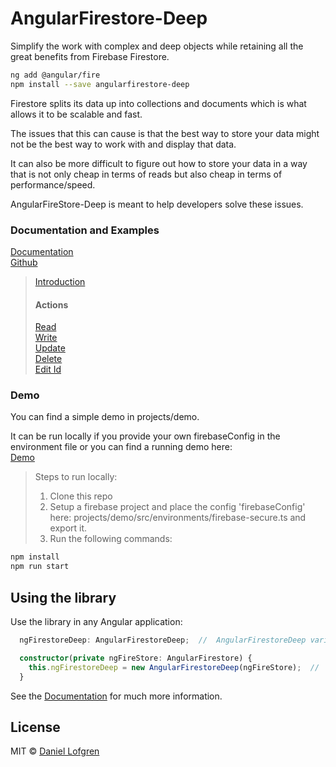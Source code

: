 # AngularFirestore-Deep

Simplify the work with complex and deep objects while retaining all the great benefits from Firebase Firestore.

```bash
ng add @angular/fire
npm install --save angularfirestore-deep
```

Firestore splits its data up into collections and documents which is what allows it to be scalable and fast.

The issues that this can cause is that the best way to store your data might not be the best way to work with and display that data.

It can also be more difficult to figure out how to store your data in a way that is not only cheap in terms of reads but also cheap in terms of performance/speed.

AngularFireStore-Deep is meant to help developers solve these issues.

### Documentation and Examples
[Documentation](https://angularfirestore-deep.web.app/docs/)
<br>
[Github](https://github.com/Tylder/angularfirestore-deep/tree/master/projects/angularfirestore-deep) 


> [Introduction](https://angularfirestore-deep.web.app/docs/additional-documentation/introduction.html)
> 
>
> #### Actions 
> [Read](https://angularfirestore-deep.web.app/docs/additional-documentation/actions/read.html)
> <br>
> [Write](https://angularfirestore-deep.web.app/docs/additional-documentation/actions/write.html)
> <br>
> [Update](https://angularfirestore-deep.web.app/docs/additional-documentation/actions/update.html)
> <br>
> [Delete](https://angularfirestore-deep.web.app/docs/additional-documentation/actions/delete.html)
> <br>
> [Edit Id](https://angularfirestore-deep.web.app/docs/additional-documentation/actions/edit-id.html)


### Demo
You can find a simple demo in projects/demo.

It can be run locally if you provide your own firebaseConfig in the environment file or you can find a running demo here: 
<br>
[Demo](https://angularfirestore-deep.web.app/demo/)

> Steps to run locally:
> <ol>
>    <li>Clone this repo</li>
>    <li>Setup a firebase project and place the config 'firebaseConfig' here: projects/demo/src/environments/firebase-secure.ts and export it.</li>
>    <li>Run the following commands:</li>
> </ol>
>

```bash
npm install
npm run start
```

## Using the library

Use the library in any Angular application:

```ts
  ngFirestoreDeep: AngularFirestoreDeep;  //  AngularFirestoreDeep variable

  constructor(private ngFireStore: AngularFirestore) {
    this.ngFirestoreDeep = new AngularFirestoreDeep(ngFireStore);  //  initialize AngularFireStoreDeep with AngularFirestore
  }
```

See the [Documentation](https://angularfirestore-deep.web.app/docs/) for much more information. 

## License

MIT © [Daniel Lofgren](mailto:lofgrendaniel@hotmail.com)
